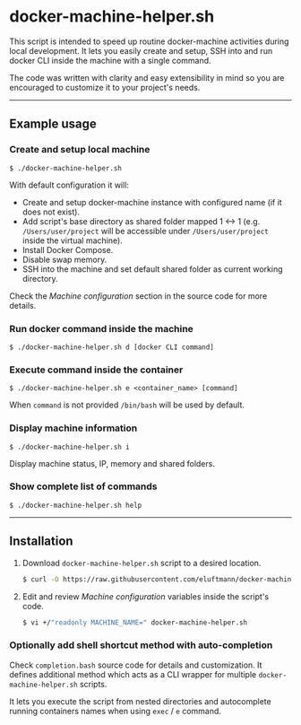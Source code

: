 # docker-machine-helper.sh

This script is intended to speed up routine docker-machine activities during local development.
It lets you easily create and setup, SSH into and run docker CLI inside the machine with a single command.

The code was written with clarity and easy extensibility in mind so you are encouraged to customize it to your project's needs.


----


## Example usage

### Create and setup local machine

    $ ./docker-machine-helper.sh

With default configuration it will:

- Create and setup docker-machine instance with configured name (if it does not exist).
- Add script's base directory as shared folder mapped 1 <-> 1 (e.g. `/Users/user/project` will be accessible under `/Users/user/project` inside the virtual machine).
- Install Docker Compose.
- Disable swap memory.
- SSH into the machine and set default shared folder as current working directory.

Check the *Machine configuration* section in the source code for more details.

### Run docker command inside the machine

    $ ./docker-machine-helper.sh d [docker CLI command]

### Execute command inside the container

    $ ./docker-machine-helper.sh e <container_name> [command]

When `command` is not provided `/bin/bash` will be used by default.

### Display machine information

    $ ./docker-machine-helper.sh i

Display machine status, IP, memory and shared folders.
   
### Show complete list of commands

    $ ./docker-machine-helper.sh help


----


## Installation

1. Download `docker-machine-helper.sh` script to a desired location.

    ```sh
    $ curl -O https://raw.githubusercontent.com/eluftmann/docker-machine-helper.sh/master/docker-machine-helper.sh && chmod +x docker-machine-helper.sh
    ```

2. Edit and review *Machine configuration* variables inside the script's code.

    ```sh
    $ vi +/"readonly MACHINE_NAME=" docker-machine-helper.sh
    ```


### Optionally add shell shortcut method with auto-completion

Check `completion.bash` source code for details and customization. It defines additional method which acts as a CLI wrapper for multiple `docker-machine-helper.sh` scripts.

It lets you execute the script from nested directories and autocomplete running containers names when using `exec` / `e` command.
